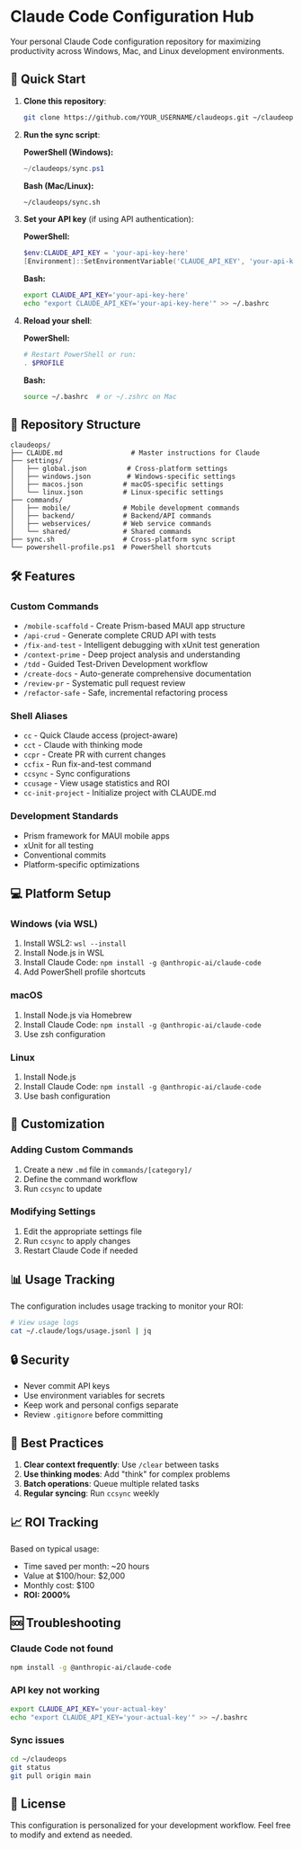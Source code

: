 # Claude Code Configuration Hub

Your personal Claude Code configuration repository for maximizing productivity across Windows, Mac, and Linux development environments.

## 🚀 Quick Start

1. **Clone this repository**:
   ```bash
   git clone https://github.com/YOUR_USERNAME/claudeops.git ~/claudeops
   ```

2. **Run the sync script**:
   
   **PowerShell (Windows):**
   ```powershell
   ~/claudeops/sync.ps1
   ```
   
   **Bash (Mac/Linux):**
   ```bash
   ~/claudeops/sync.sh
   ```

3. **Set your API key** (if using API authentication):
   
   **PowerShell:**
   ```powershell
   $env:CLAUDE_API_KEY = 'your-api-key-here'
   [Environment]::SetEnvironmentVariable('CLAUDE_API_KEY', 'your-api-key-here', 'User')
   ```
   
   **Bash:**
   ```bash
   export CLAUDE_API_KEY='your-api-key-here'
   echo "export CLAUDE_API_KEY='your-api-key-here'" >> ~/.bashrc
   ```

4. **Reload your shell**:
   
   **PowerShell:**
   ```powershell
   # Restart PowerShell or run:
   . $PROFILE
   ```
   
   **Bash:**
   ```bash
   source ~/.bashrc  # or ~/.zshrc on Mac
   ```

## 📁 Repository Structure

```
claudeops/
├── CLAUDE.md                 # Master instructions for Claude
├── settings/
│   ├── global.json          # Cross-platform settings
│   ├── windows.json         # Windows-specific settings
│   ├── macos.json          # macOS-specific settings
│   └── linux.json          # Linux-specific settings
├── commands/
│   ├── mobile/             # Mobile development commands
│   ├── backend/            # Backend/API commands
│   ├── webservices/        # Web service commands
│   └── shared/             # Shared commands
├── sync.sh                 # Cross-platform sync script
└── powershell-profile.ps1  # PowerShell shortcuts
```

## 🛠️ Features

### Custom Commands
- `/mobile-scaffold` - Create Prism-based MAUI app structure
- `/api-crud` - Generate complete CRUD API with tests
- `/fix-and-test` - Intelligent debugging with xUnit test generation
- `/context-prime` - Deep project analysis and understanding
- `/tdd` - Guided Test-Driven Development workflow
- `/create-docs` - Auto-generate comprehensive documentation
- `/review-pr` - Systematic pull request review
- `/refactor-safe` - Safe, incremental refactoring process

### Shell Aliases
- `cc` - Quick Claude access (project-aware)
- `cct` - Claude with thinking mode
- `ccpr` - Create PR with current changes
- `ccfix` - Run fix-and-test command
- `ccsync` - Sync configurations
- `ccusage` - View usage statistics and ROI
- `cc-init-project` - Initialize project with CLAUDE.md

### Development Standards
- Prism framework for MAUI mobile apps
- xUnit for all testing
- Conventional commits
- Platform-specific optimizations

## 💻 Platform Setup

### Windows (via WSL)
1. Install WSL2: `wsl --install`
2. Install Node.js in WSL
3. Install Claude Code: `npm install -g @anthropic-ai/claude-code`
4. Add PowerShell profile shortcuts

### macOS
1. Install Node.js via Homebrew
2. Install Claude Code: `npm install -g @anthropic-ai/claude-code`
3. Use zsh configuration

### Linux
1. Install Node.js
2. Install Claude Code: `npm install -g @anthropic-ai/claude-code`
3. Use bash configuration

## 🔧 Customization

### Adding Custom Commands
1. Create a new `.md` file in `commands/[category]/`
2. Define the command workflow
3. Run `ccsync` to update

### Modifying Settings
1. Edit the appropriate settings file
2. Run `ccsync` to apply changes
3. Restart Claude Code if needed

## 📊 Usage Tracking

The configuration includes usage tracking to monitor your ROI:
```bash
# View usage logs
cat ~/.claude/logs/usage.jsonl | jq
```

## 🔒 Security

- Never commit API keys
- Use environment variables for secrets
- Keep work and personal configs separate
- Review `.gitignore` before committing

## 🤝 Best Practices

1. **Clear context frequently**: Use `/clear` between tasks
2. **Use thinking modes**: Add "think" for complex problems
3. **Batch operations**: Queue multiple related tasks
4. **Regular syncing**: Run `ccsync` weekly

## 📈 ROI Tracking

Based on typical usage:
- Time saved per month: ~20 hours
- Value at $100/hour: $2,000
- Monthly cost: $100
- **ROI: 2000%**

## 🆘 Troubleshooting

### Claude Code not found
```bash
npm install -g @anthropic-ai/claude-code
```

### API key not working
```bash
export CLAUDE_API_KEY='your-actual-key'
echo "export CLAUDE_API_KEY='your-actual-key'" >> ~/.bashrc
```

### Sync issues
```bash
cd ~/claudeops
git status
git pull origin main
```

## 📝 License

This configuration is personalized for your development workflow. Feel free to modify and extend as needed.